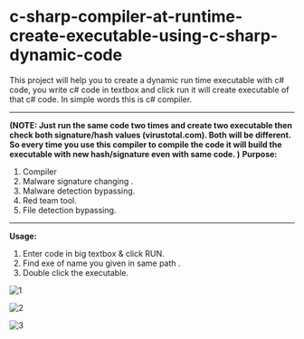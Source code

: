 # c-sharp-compiler-at-runtime-create-executable-using-c-sharp-dynamic-code
This project will help you to create a dynamic run time executable with c# code, you write c# code in textbox and click run it will create executable of that c# code. In simple words this is c# compiler.<hr>
**(NOTE: Just run the same code two times and create two executable then check both signature/hash values (virustotal.com). Both will be different. So every time you use this compiler to compile the code it will build the executable with new hash/signature even with same code. )**
<b>Purpose:</b>
<ol><li>Compiler </li>
  
  <li>Malware signature changing .</li>
<li>Malware detection bypassing.</li>
  <li>Red team tool.</li>
  <li>File detection bypassing.</li>
</ol><hr>
<b>Usage:</b>
<ol><li>Enter code in big textbox & click RUN. </li>
  
  <li>Find exe of name you given in same path .</li>
<li>Double click the executable.</li>
</ol>

![1](https://user-images.githubusercontent.com/83189731/127607968-e5a8ad3a-b08b-4d18-a5e6-32e588f68b8c.PNG)

![2](https://user-images.githubusercontent.com/83189731/127608001-8d18712f-8e45-4376-b1c1-82adced10a99.PNG)

![3](https://user-images.githubusercontent.com/83189731/127608006-117a37c2-0732-4b91-b6f2-183cde9571d7.PNG)
